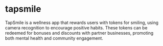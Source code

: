 # tapsmile

TapSmile is a wellness app that rewards users with tokens for smiling, using camera recognition to encourage positive habits. These tokens can be redeemed for bonuses and discounts with partner businesses, promoting both mental health and community engagement.

